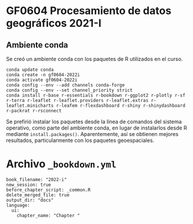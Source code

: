 # GF0604 Procesamiento de datos geográficos 2021-I

## Ambiente conda

Se creó un ambiente conda con los paquetes de R utilizados en el curso. 

```shell
conda update conda
conda create -n gf0604-2022i
conda activate gf0604-2022i
conda config --env --add channels conda-forge
conda config --env --set channel_priority strict
conda install r-base r-essentials r-bookdown r-ggplot2 r-plotly r-sf r-terra r-leaflet r-leaflet.providers r-leaflet.extras r-leaflet.minicharts r-leafem r-flexdashboard r-shiny r-shinydashboard r-packrat r-rsconnect
```

Se prefirió instalar los paquetes desde la línea de comandos del sistema operativo, como parte del ambiente conda, en lugar de instalarlos desde R mediante `install.packages()`. Aparentemente, así se obtienen mejores resultados, particularmente con los paquetes geoespaciales.

# Archivo `_bookdown.yml`

```
book_filename: "2022-i"
new_session: true
before_chapter_script: _common.R
delete_merged_file: true
output_dir: "docs"
language:
  ui:
    chapter_name: "Chapter "
```